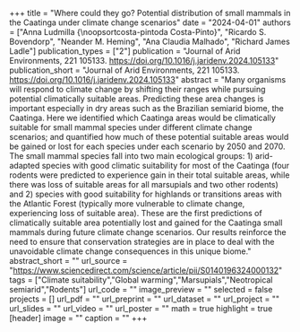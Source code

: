 +++
title = "Where could they go? Potential distribution of small mammals in the Caatinga under climate change scenarios"
date = "2024-04-01"
authors = ["Anna Ludmilla {\noopsortcosta-pintoda Costa-Pinto}", "Ricardo S. Bovendorp", "Neander M. Heming", "Ana Claudia Malhado", "Richard James Ladle"]
publication_types = ["2"]
publication = "Journal of Arid Environments, 221 105133. https://doi.org/10.1016/j.jaridenv.2024.105133"
publication_short = "Journal of Arid Environments, 221 105133. https://doi.org/10.1016/j.jaridenv.2024.105133"
abstract = "Many organisms will respond to climate change by shifting their ranges while pursuing potential climatically suitable areas. Predicting these area changes is important especially in dry areas such as the Brazilian semiarid biome, the Caatinga. Here we identified which Caatinga areas would be climatically suitable for small mammal species under different climate change scenarios; and quantified how much of these potential suitable areas would be gained or lost for each species under each scenario by 2050 and 2070. The small mammal species fall into two main ecological groups: 1) arid-adapted species with good climatic suitability for most of the Caatinga (four rodents were predicted to experience gain in their total suitable areas, while there was loss of suitable areas for all marsupials and two other rodents) and 2) species with good suitability for highlands or transitions areas with the Atlantic Forest (typically more vulnerable to climate change, experiencing loss of suitable area). These are the first predictions of climatically suitable area potentially lost and gained for the Caatinga small mammals during future climate change scenarios. Our results reinforce the need to ensure that conservation strategies are in place to deal with the unavoidable climate change consequences in this unique biome."
abstract_short = ""
url_source = "https://www.sciencedirect.com/science/article/pii/S0140196324000132"
tags = ["Climate suitability","Global warming","Marsupials","Neotropical semiarid","Rodents"]
url_code = ""
image_preview = ""
selected = false
projects = []
url_pdf = ""
url_preprint = ""
url_dataset = ""
url_project = ""
url_slides = ""
url_video = ""
url_poster = ""
math = true
highlight = true
[header]
image = ""
caption = ""
+++

